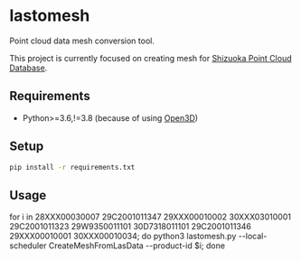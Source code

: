 # lastomesh

Point cloud data mesh conversion tool.

This project is currently focused on creating mesh for [Shizuoka Point Cloud Database](https://pointcloud.pref.shizuoka.jp/).

## Requirements

 - Python>=3.6,!=3.8 (because of using [Open3D](http://open3d.org/))

## Setup

```bash
pip install -r requirements.txt
```

## Usage 

for i in 28XXX00030007 29C2001011347 29XXX00010002 30XXX03010001 29C2001011323 29W9350011101 30D7318011101 29C2001011346 29XXX00010001 30XXX00010034; do
  python3 lastomesh.py --local-scheduler CreateMeshFromLasData --product-id $i;
done
